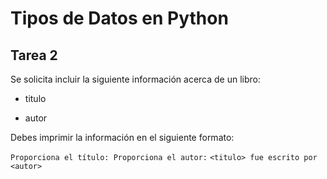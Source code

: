 # Tipos de Datos en Python


## Tarea 2 
Se solicita incluir la siguiente información acerca de un libro:

   - titulo

   - autor

Debes imprimir la información en el siguiente formato:

``
Proporciona el título:
Proporciona el autor:
``
``
<titulo> fue escrito por <autor>
``
